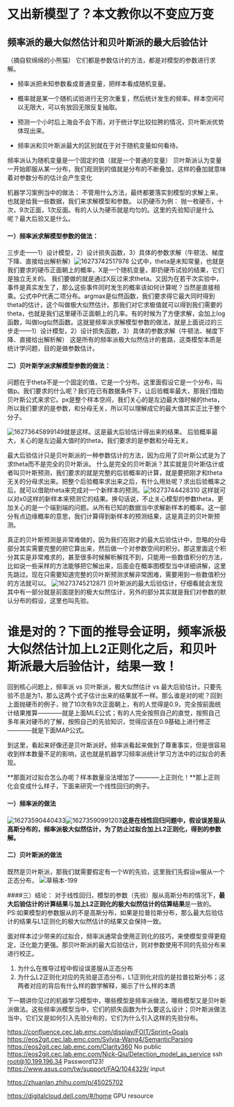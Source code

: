 # 又出新模型了？本文教你以不变应万变
## 频率派的最大似然估计和贝叶斯派的最大后验估计
（摘自软绵绵的小熊猫）
它们都是参数估计的方法，都是对模型的参数进行求解。
* 频率派把未知参数看成普通变量，把样本看成随机变量。
* 概率就是某一个随机试验进行无穷次重复，然后统计发生的频率。样本空间可以无限大，可以有放回无限反复抽取。

* 预测一个小时后上海会不会下雨，对于统计学比较拉胯的情况，贝叶斯派优势体现出来。

* 频率派和贝叶斯派最大的区别就在于对于随机变量如何看待。

频率派认为随机变量是一个固定的值（就是一个普通的变量）
贝叶斯派认为变量一开始即服从某一分布，我们观测到的值就是分布的不断叠加，这样的叠加就意味着对参数分布的估计会产生变化

机器学习案例当中的做法：
不管用什么方法，最终都要落实到模型的求解上来，也就是给我一些数据，我们来求解模型和参数。
以扔硬币为例：
抛一枚硬币，十次，9次正面，1次反面。有的人认为硬币就是均匀的。这里的先验知识是什么呢？最大后验又是什么。


#### 一）频率派求解模型参数的做法：
三步走——1）设计模型，2）设计损失函数，3）具体的参数求解（牛顿法、梯度下降、直接给出解析解）![16273742517978](https://i.loli.net/2021/07/27/hQFNJ79dxnc21SE.jpg)
公式中，theta是未知常量，也就是我们要求的硬币正面朝上的概率，X是一个随机变量，即扔硬币试验的结果，它们是独立无关的。
我们要做的就是通过X反过来求theta。又因为在若干次实验中，事件是真实发生了，那么这些事件同时发生的概率该如何计算呢？当然是直接相乘。公式中P代表二项分布。argmax是似然函数，我们要求得它最大同时得到theta的估计，这个叫做极大似然估计。那我们对它求极值就可以得到我们需要的theta，也就是我们这里硬币正面朝上的几率。有的时候为了方便求解，会加上log函数，叫做log似然函数。这就是频率派求解模型参数的做法，就是上面说过的三步走——1）设计模型，2）设计损失函数，3）具体的参数求解（牛顿法、梯度下降、直接给出解析解）
这是所有的频率派极大似然估计的套路，这类模型本质是统计学问题，目的是做参数估计。

#### 二）贝叶斯学派求解模型参数的做法：
问题在于theta不是一个固定的值，它是一个分布。这里面假设它是一个分布，叫做p。我们要求的什么呢？我们在已有数据条件下，让后验概率最大，那我们借助贝叶斯公式来求它。px是整个样本空间，我们关心的是左边最大值时候的theta，所以我们要求的是参数，和分母无关，所以可以理解成它的最大值其实正比于整个分子。

![16273645899149](https://i.loli.net/2021/07/27/UPvVzgZapRwcWoK.jpg)就是这样。这是最大后验估计得出来的结果。
后验概率最大，关心的是左边最大值时的theta，我们要求的是参数和分母无关。

最大后验估计只是贝叶斯派的一种参数估计的方法，因为应用了贝叶斯公式是为了求theta而不是完全的贝叶斯派。
什么是完全的贝叶斯派？其实就是贝叶斯估计或者叫贝叶斯预测，我们要求的就是完整的后验概率的计算，就是要把刚才和theta无关的分母求出来。把整个后验概率求出来之后，有什么用处呢？求出后验概率之后，就可以借助theta来完成对一个新样本的预测。![16273744428310](https://i.loli.net/2021/07/27/vI8bMShKQtk2p43.jpg)
这样就可以对x0这样的新样本来预测它的结果。换句话说，不止关心模型的参数theta，更加关心的是一个端到端的问题。从所有已知的数据当中求解新样本的概率。这一部分有点边缘概率的意思，我们计算得到新样本的预测结果，这是真正的贝叶斯预测。

真正的贝叶斯预测是非常难做的，因为我们在刚才的最大后验估计中，忽略的分母部分其实需要完整的把它算出来，然后做一个对参数空间的积分。那这里面这个积分其实是非常难求的，甚至很多时候解析解找不到，只能用一些数值积分的方法，比如说一些采样的方法能够把它解出来，后面会在概率图模型当中详细讲解，这里先跳过。现在只需要知道完整的贝叶斯预测求解非常困难，需要用到一些数值积分的方法就可以。
![16273745212871](https://i.loli.net/2021/07/27/dTsEIlFP9LYyuOf.jpg)
贝叶斯派的最大后验估计，仔细看就会发现其中有一部分就是前面提到的极大似然估计，另外的部分其实就是我们对参数的默认分布的假设，这里也叫先验。

# 谁是对的？下面的推导会证明，频率派极大似然估计加上L2正则化之后，和贝叶斯派最大后验估计，结果一致！
回到核心问题上，频率派 vs 贝叶斯派，极大似然估计 vs 最大后验估计。只要先验不总是为1，那么这两个式子估计出来的结果就不一样。那么谁是对的呢？回到上面抛硬币的例子，抛了10次有9次正面朝上，有的人觉得是0.9，完全按前面统计结果推算————就是上面MLE公式；有的人完全按照自己的直觉，按照自己多年来对硬币的了解，按照自己的先验知识，觉得应该在0.9基础上进行修正————就是下面MAP公式。

到这里，看起来好像还是贝叶斯派好。频率派看起来做到了尊重事实，但是很容易收到样本数量不足的影响，这也就是机器学习频率派统计学习方法中的过拟合的表现。

**那面对过拟合怎么办呢？样本数量没法增加了————上正则化！**那上正则化会变成什么样子，下面来研究一个线性回归的例子。
#### 一）频率派的做法
![16273590440433](https://i.loli.net/2021/07/27/egVHdhG3aYT8qFs.jpg)![16273590991203](https://i.loli.net/2021/07/27/sEcDiZrVwU5g84k.jpg)**这是在线性回归问题中，假设误差服从高斯分布的，频率派极大似然估计，为了防止过拟合加上L2正则化，得到的参数解。**

#### 二）贝叶斯派的做法
既然是贝叶斯派，那我们就需要假定有一个W的先验，这里我们先假设w服从一个正态分布， ![草稿本-199](https://i.loli.net/2021/07/27/nFINTKO5CXolDyQ.jpg)      

####三）结论：
对于线性回归，模型的参数（先验）服从高斯分布的情况下，**最大后验估计的计算结果**与**加上L2正则化的极大似然估计的估算结果**是一致的。
PS:如果模型的参数服从的不是高斯分布，如果是拉普拉斯分布，那么最大后验估计的结果与L1正则化的极大似然估计的结果又会保持一致。

面对样本过少带来的过拟合，频率派通常会使用正则化的技巧，来使模型变得更稳定，泛化能力更强。那贝叶斯派的最大后验估计，则对参数使用不同的先验分布来进行校正。

1. 为什么在推导过程中假设误差服从正态分布
2. 为什么L2正则化对应的先验是正态分布，L1正则化对应的是拉普拉斯分布；这两者对应的背后有什么样的数学解释，揭示了什么样的本质
                                                                                                                                                                                                               

下一期讲你见过的机器学习模型中，哪些模型是频率派做法，哪些模型又是贝叶斯派做法。这些频率派模型当中，它们的损失函数为什么要这么设计；贝叶斯派做法当中，它们又是如何引入先验分布的，它们为什么引入这样的先验分布。    

https://confluence.cec.lab.emc.com/display/FOIT/Sprint+Goals
https://eos2git.cec.lab.emc.com/Sylvia-Wang4/SemanticParsing
https://eos2git.cec.lab.emc.com/Clarity360 No public
https://eos2git.cec.lab.emc.com/Nick-Qiu/Detection_model_as_service
ssh root@10.199.196.34  Password123!
https://www.asus.com/tw/support/FAQ/1044329/   input

https://zhuanlan.zhihu.com/p/45025702    

https://digitalcloud.dell.com/#/home   GPU resource
